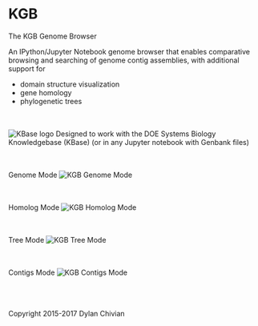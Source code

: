 # KGB

  The KGB Genome Browser
 
  An IPython/Jupyter Notebook genome browser that enables comparative
  browsing and searching of genome contig assemblies, with additional
  support for

  * domain structure visualization
  * gene homology
  * phylogenetic trees
   
<br><br>
![KBase logo](https://avatars2.githubusercontent.com/u/1263946?v=3&s=84 "KBase") Designed to work with the DOE Systems Biology Knowledgebase (KBase)  (or in any Jupyter notebook with Genbank files)

<br><br>
Genome Mode
![KGB Genome Mode](https://raw.github.com/dcchivian/KGB/master/img/KGB_example_1_genome_mode.png "KGB Genome Mode")

<br><br>
Homolog Mode
![KGB Homolog Mode](https://raw.github.com/dcchivian/KGB/master/img/KGB_example_1_homolog_mode.png "KGB Homolog Mode")

<br><br>
Tree Mode
![KGB Tree Mode](https://raw.github.com/dcchivian/KGB/master/img/KGB_example_1_tree_mode.png "KGB Tree Mode")

<br><br>
Contigs Mode
![KGB Contigs Mode](https://raw.github.com/dcchivian/KGB/master/img/KGB_example_1_Contigs_mode.png "KGB Contigs Mode")



<br><br><br>
Copyright 2015-2017 Dylan Chivian

